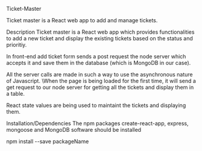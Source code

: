  Ticket-Master
 
Ticket master is a React web app to add and manage tickets.

Description
Ticket master is a React web app which provides functionalities to add a new ticket and display the existing tickets based on the status 
and prioritiy. 

In front-end add ticket form sends a post request the node server which accepts it and save them in the database
(which is MongoDB in our case). 

All the server calls are made in such a way to use the asynchronous nature of Javascript. 
\When the page is being loaded for the first time, it will send a get request to our node server for getting all the tickets and display 
them in a table. 

React state values are being used to maintaint the tickets and displaying them.

Installation/Dependencies
The npm packages create-react-app, express, mongoose and MongoDB software should be installed

npm install --save packageName
